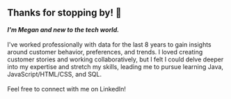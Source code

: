 ## Thanks for stopping by! 👋
***I'm Megan and new to the tech world.***
<br></br>
I've worked professionally with data for the last 8 years to gain insights around customer behavior, preferences, and trends. I loved creating customer stories and working collaboratively, but I felt I could delve deeper into my expertise and stretch my skills, leading me to pursue learning Java, JavaScript/HTML/CSS, and SQL. 
<br>
</br>
Feel free to connect with me on LinkedIn! 

<!--
**megsummer/megsummer** is a ✨ _special_ ✨ repository because its `README.md` (this file) appears on your GitHub profile.

Here are some ideas to get you started:

- 🔭 I’m currently working on ...
- 🌱 I’m currently learning ...
- 👯 I’m looking to collaborate on ...
- 🤔 I’m looking for help with ...
- 💬 Ask me about ...
- 📫 How to reach me: ...
- 😄 Pronouns: ...
- ⚡ Fun fact: ...
-->
